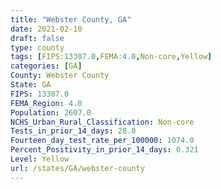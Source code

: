 ```yaml
---
title: "Webster County, GA"
date: 2021-02-10
draft: false
type: county
tags: [FIPS:13307.0,FEMA:4.0,Non-core,Yellow]
categories: [GA]
County: Webster County
State: GA
FIPS: 13307.0
FEMA_Region: 4.0
Population: 2607.0
NCHS_Urban_Rural_Classification: Non-core
Tests_in_prior_14_days: 28.0
Fourteen_day_test_rate_per_100000: 1074.0
Percent_Positivity_in_prior_14_days: 0.321
Level: Yellow
url: /states/GA/webster-county
---
```



